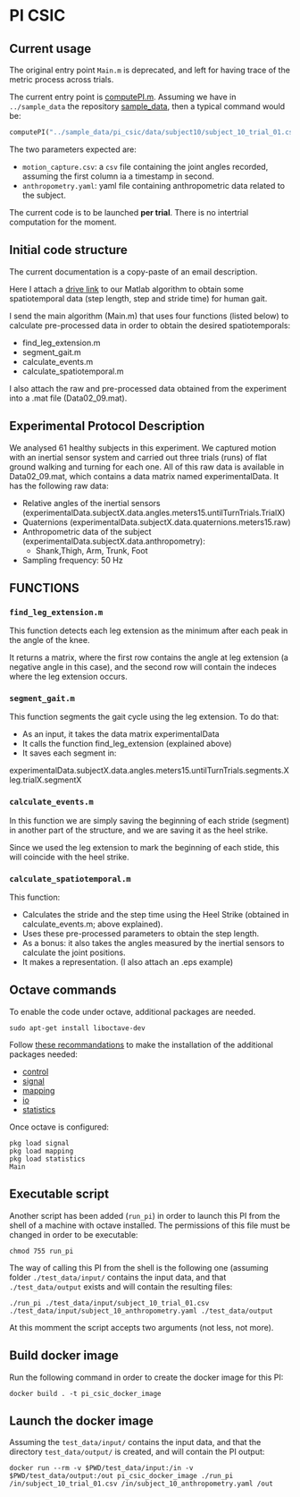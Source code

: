 # PI CSIC

## Current usage

The original entry point `Main.m` is deprecated, and left for having trace of the metric process across trials.

The current entry point is [computePI.m](computePI.m).
Assuming we have in `../sample_data` the repository [sample_data](https://git.code.tecnalia.com/eurobench/sample_data), then a typical command would be:

```octave
computePI("../sample_data/pi_csic/data/subject10/subject_10_trial_01.csv", "../sample_data/pi_csic/data/subject10/subject_10_anthropometry.yaml")
```

The two parameters expected are:

- `motion_capture.csv`: a `csv` file containing the joint angles recorded, assuming the first column ia a timestamp in second.
- `anthropometry.yaml`: yaml file containing anthropometric data related to the subject.

The current code is to be launched **per trial**.
There is no intertrial computation for the moment.

## Initial code structure

The current documentation is a copy-paste of an email description.

Here I attach a [drive link][drive_link] to our Matlab algorithm to obtain some spatiotemporal data (step length, step and stride time) for human gait.

[drive_link]: https://drive.google.com/file/d/1MkoTb8KmQFJ2ReeoejvMpYuTjFyTbwwf/view?usp=sharing

I send the main algorithm (Main.m) that uses four functions (listed below) to calculate pre-processed data in order to obtain the desired spatiotemporals:

- find_leg_extension.m
- segment_gait.m
- calculate_events.m
- calculate_spatiotemporal.m

I also attach the raw and pre-processed data obtained from the experiment into a .mat file (Data02_09.mat).

## Experimental Protocol Description

We analysed 61 healthy subjects in this experiment.  We captured motion with an inertial sensor system and carried out three trials (runs) of flat ground walking and turning for each one. All of this raw data is available in Data02_09.mat, which contains a data matrix named experimentalData. It has the following raw data:

- Relative angles of the inertial sensors (experimentalData.subjectX.data.angles.meters15.untilTurnTrials.TrialX)
- Quaternions (experimentalData.subjectX.data.quaternions.meters15.raw)
- Anthropometric data of the subject (experimentalData.subjectX.data.anthropometry):
  - Shank,Thigh, Arm, Trunk, Foot
- Sampling frequency: 50 Hz

## FUNCTIONS

### ```find_leg_extension.m```

This function detects each leg extension as the minimum after each peak in the angle of the knee.

It returns a matrix, where the first row contains the angle at leg extension (a negative angle in this case), and the second row will contain the indeces where the leg extension occurs.

### ```segment_gait.m```

This function segments the gait cycle using the leg extension. To do that:

- As an input, it takes the data matrix experimentalData
- It calls the function find_leg_extension (explained above)
- It saves each segment in:

experimentalData.subjectX.data.angles.meters15.untilTurnTrials.segments.Xleg.trialX.segmentX

### ```calculate_events.m```

In this function we are simply saving the beginning of each stride (segment) in another part of the structure, and we are saving it as the heel strike.

Since we used the leg extension to mark the beginning of each stide, this will coincide with the heel strike.

### ```calculate_spatiotemporal.m```

This function:

- Calculates the stride and the step time using the Heel Strike (obtained in calculate_events.m; above explained).
- Uses these pre-processed parameters to obtain the step length.
- As a bonus: it also takes the angles measured by the inertial sensors to calculate the joint positions.
- It makes a representation. (I also attach an .eps example)

## Octave commands

To enable the code under octave, additional packages are needed.

```console
sudo apt-get install liboctave-dev
```

Follow [these recommandations](https://octave.org/doc/v4.2.1/Installing-and-Removing-Packages.html) to make the installation of the additional packages needed:

- [control](https://octave.sourceforge.io/control/index.html)
- [signal](https://octave.sourceforge.io/signal/index.html)
- [mapping](https://octave.sourceforge.io/mapping/index.html)
- [io](https://octave.sourceforge.io/io/index.html)
- [statistics](https://octave.sourceforge.io/statistics/index.html)

Once octave is configured:

```console
pkg load signal
pkg load mapping
pkg load statistics
Main
```

## Executable script

Another script has been added (`run_pi`) in order to launch this PI from the shell of a machine with octave installed. The permissions of this file must be changed in order to be executable:

```console
chmod 755 run_pi
```

The way of calling this PI from the shell is the following one (assuming folder `./test_data/input/` contains the input data, and that `./test_data/output` exists and will contain the resulting files:

```console
./run_pi ./test_data/input/subject_10_trial_01.csv ./test_data/input/subject_10_anthropometry.yaml ./test_data/output
```

At this momment the script accepts two arguments (not less, not more).

## Build docker image

Run the following command in order to create the docker image for this PI:

```console
docker build . -t pi_csic_docker_image
```

## Launch the docker image
Assuming the `test_data/input/` contains the input data, and that the directory `test_data/output/` is created, and will contain the PI output:

```shell
docker run --rm -v $PWD/test_data/input:/in -v $PWD/test_data/output:/out pi_csic_docker_image ./run_pi /in/subject_10_trial_01.csv /in/subject_10_anthropometry.yaml /out
```
